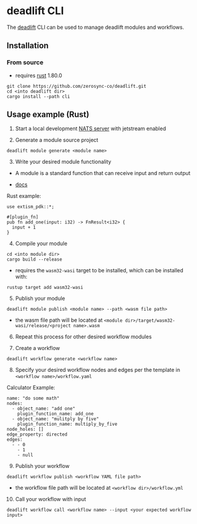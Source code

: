 # deadlift CLI

The [deadlift](https://github.com/zerosync-co/deadlift) CLI can be used to manage deadlift modules and workflows.

## Installation

### From source

* requires [rust](https://www.rust-lang.org/tools/install) 1.80.0

```
git clone https://github.com/zerosync-co/deadlift.git
cd <into deadlift dir>
cargo install --path cli
```

## Usage example (Rust)

1. Start a local development [NATS server](https://docs.nats.io/running-a-nats-service/introduction/installation) with jetstream enabled

2. Generate a module source project

```
deadlift module generate <module name>
```

3. Write your desired module functionality

* A module is a standard function that can receive input and return output

* [docs](https://extism.org/docs/quickstart/plugin-quickstart)

Rust example:
```
use extism_pdk::*;

#[plugin_fn]
pub fn add_one(input: i32) -> FnResult<i32> {
  input + 1
}
```

4. Compile your module

```
cd <into module dir>
cargo build --release
```

* requires the `wasm32-wasi` target to be installed, which can be installed with:

```
rustup target add wasm32-wasi
```

5. Publish your module

```
deadlift module publish <module name> --path <wasm file path>
```

* the wasm file path will be located at `<module dir>/target/wasm32-wasi/release/<project name>.wasm`

6. Repeat this process for other desired workflow modules

7. Create a workflow

```
deadlift workflow generate <workflow name>
```

8. Specify your desired workflow nodes and edges per the template in `<workflow name>/workflow.yaml`

Calculator Example:
```
name: "do some math"
nodes:
  - object_name: "add one"
    plugin_function_name: add_one
  - object_name: "mulitply by five"
    plugin_function_name: multiply_by_five
node_holes: []
edge_property: directed
edges:
  - - 0
    - 1
    - null
```

9. Publish your workflow

```
deadlift workflow publish <workflow YAML file path>
```

* the workflow file path will be located at `<workflow dir>/workflow.yml`

10. Call your workflow with input

```
deadlift workflow call <workflow name> --input <your expected workflow input>
```
